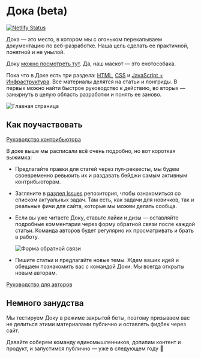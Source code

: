 # Дока (beta)

[![Netlify Status](https://api.netlify.com/api/v1/badges/9300eb3b-475b-41b4-9013-6ce1984c6733/deploy-status)](https://app.netlify.com/sites/y-doka/deploys)

Дока — это место, в котором мы с огоньком перекапываем документацию по веб-разработке. Наша цель сделать ее практичной, понятной и не унылой.

Доку [можно посмотреть тут](https://y-doka.site/). Да, наш маскот — это енотособака.

Пока что в Доке есть три раздела: [HTML](https://y-doka.site/html/), [CSS](https://y-doka.site/css/) и [JavaScript + Инфраструктура](https://y-doka.site/js/). Все материалы делятся на статьи и лонгриды. В первых можно найти быстрое руководство к действию, во вторых — занырнуть в целую область разработки и понять ее заново.

![Главная страница](./src/assets/images/github/mainpage.png)

## Как поучаствовать

[Руководство контрибьютора](./CONTRIBUTING.md)

В доке выше мы расписали всё очень подробно, но вот короткая выжимка:

- Предлагайте правки для статей через пул-реквесты, мы будем своевременно ревьюить их и раздавать бейджи самым активным контрибьюторам.
- Загляните в [раздел Issues](https://github.com/Y-Doka/y-doka.site/issues) репозитория, чтобы ознакомиться со списком актуальных задач. Там есть, как задачи для новичков, так и реальные фичи для сайта, которые мы можем делать сообща.
- Если вы уже читаете Доку, ставьте лайки и дизы — оставляйте подробные комментарии через форму обратной связи после каждой статьи. Команда авторов будет регулярно их просматривать и брать в работу.

  ![Форма обратной связи](./src/assets/images/github/feedback.png)

- Пишите статьи и предлагайте новые темы. Ждем ваших идей и обещаем познакомить вас с командой Доки. Мы всегда открыты новым авторам.

[Руководство для авторов](./WRITING.md)

## Немного занудства

Мы тестируем Доку в режиме закрытой беты, поэтому призываем вас не делиться этими материалами публично и оставлять фидбек через сайт.

Давайте соберем команду единомышленников, допилим контент и продукт, и запустимся публично — уже в следующем году **🙌**

